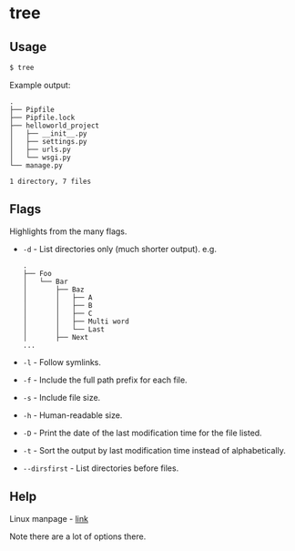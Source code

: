 # tree

## Usage

```sh
$ tree
```

Example output:

```
.
├── Pipfile
├── Pipfile.lock
├── helloworld_project
│   ├── __init__.py
│   ├── settings.py
│   ├── urls.py
│   └── wsgi.py
└── manage.py

1 directory, 7 files
```


## Flags

Highlights from the many flags.

- `-d` - List directories only (much shorter output).
    e.g.

    ```
    .
    ├── Foo
    │   └── Bar
    │       ├── Baz
    │       │   ├── A
    │       │   ├── B
    │       │   ├── C
    │       │   ├── Multi word
    │       │   └── Last
    │       ├── Next
    ...
    ```
- `-l` - Follow symlinks.
- `-f` - Include the full path prefix for each file.
- `-s` - Include file size.
- `-h` - Human-readable size.
- `-D` - Print the date of the last modification time for the file listed.
- `-t` - Sort the output by last modification time instead of alphabetically.
- `--dirsfirst` - List directories before files.


## Help

Linux manpage - [link](https://linux.die.net/man/1/tree)

Note there are a lot of options there.
